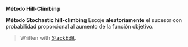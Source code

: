 
**Método Hill-Climbing**

**Método Stochastic hill-climbing**
Escoje **aleatoriamente** el sucesor con probabilidad proporcional al aumento de la función objetivo. 


> Written with [StackEdit](https://stackedit.io/).
<!--stackedit_data:
eyJoaXN0b3J5IjpbLTEyMjMyNDgyNTldfQ==
-->